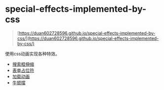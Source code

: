 # special-effects-implemented-by-css

> [https://duan602728596.github.io/special-effects-implemented-by-css/](https://duan602728596.github.io/special-effects-implemented-by-css/)

使用css动画实现各种特效。

* [搜索框伸缩](https://duan602728596.github.io/special-effects-implemented-by-css/template/search-box-expansion.html)
* [表单占位符](https://duan602728596.github.io/special-effects-implemented-by-css/template/form-placeholder.html)
* [加载动画](https://duan602728596.github.io/special-effects-implemented-by-css/template/loading-animation.html)
* [牛顿摆](https://duan602728596.github.io/special-effects-implemented-by-css/template/newton-pendulum.html)